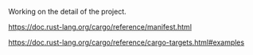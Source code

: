 Working on the detail of the project.


https://doc.rust-lang.org/cargo/reference/manifest.html

https://doc.rust-lang.org/cargo/reference/cargo-targets.html#examples










